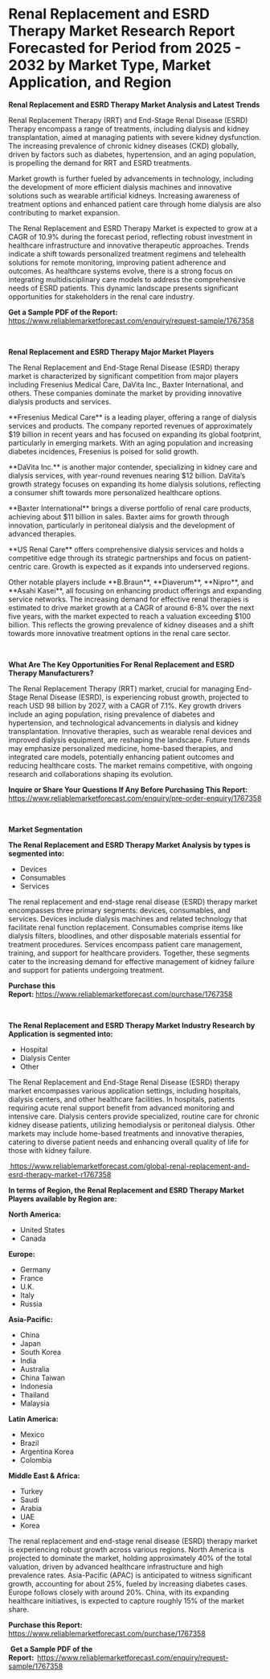 <p><h1>Renal Replacement and ESRD Therapy Market Research Report Forecasted for Period from 2025 -  2032 by Market Type, Market Application, and Region</h1></p><p><strong>Renal Replacement and ESRD Therapy Market Analysis and Latest Trends</strong></p>
<p><p>Renal Replacement Therapy (RRT) and End-Stage Renal Disease (ESRD) Therapy encompass a range of treatments, including dialysis and kidney transplantation, aimed at managing patients with severe kidney dysfunction. The increasing prevalence of chronic kidney diseases (CKD) globally, driven by factors such as diabetes, hypertension, and an aging population, is propelling the demand for RRT and ESRD treatments. </p><p>Market growth is further fueled by advancements in technology, including the development of more efficient dialysis machines and innovative solutions such as wearable artificial kidneys. Increasing awareness of treatment options and enhanced patient care through home dialysis are also contributing to market expansion. </p><p>The Renal Replacement and ESRD Therapy Market is expected to grow at a CAGR of 10.9% during the forecast period, reflecting robust investment in healthcare infrastructure and innovative therapeutic approaches. Trends indicate a shift towards personalized treatment regimens and telehealth solutions for remote monitoring, improving patient adherence and outcomes. As healthcare systems evolve, there is a strong focus on integrating multidisciplinary care models to address the comprehensive needs of ESRD patients. This dynamic landscape presents significant opportunities for stakeholders in the renal care industry.</p></p>
<p><strong>Get a Sample PDF of the Report:&nbsp;</strong> <a href="https://www.reliablemarketforecast.com/enquiry/request-sample/1767358?utm_campaign=2949&utm_medium=2&utm_source=Github&utm_content=ia&utm_term=14042025&utm_id=renal-replacement-and-esrd-therapy">https://www.reliablemarketforecast.com/enquiry/request-sample/1767358</a></p>
<p>&nbsp;</p>
<p><strong>Renal Replacement and ESRD Therapy Major Market Players</strong></p>
<p><p>The Renal Replacement and End-Stage Renal Disease (ESRD) therapy market is characterized by significant competition from major players including Fresenius Medical Care, DaVita Inc., Baxter International, and others. These companies dominate the market by providing innovative dialysis products and services.</p><p>**Fresenius Medical Care** is a leading player, offering a range of dialysis services and products. The company reported revenues of approximately $19 billion in recent years and has focused on expanding its global footprint, particularly in emerging markets. With an aging population and increasing diabetes incidences, Fresenius is poised for solid growth.</p><p>**DaVita Inc.** is another major contender, specializing in kidney care and dialysis services, with year-round revenues nearing $12 billion. DaVita’s growth strategy focuses on expanding its home dialysis solutions, reflecting a consumer shift towards more personalized healthcare options. </p><p>**Baxter International** brings a diverse portfolio of renal care products, achieving about $11 billion in sales. Baxter aims for growth through innovation, particularly in peritoneal dialysis and the development of advanced therapies.</p><p>**US Renal Care** offers comprehensive dialysis services and holds a competitive edge through its strategic partnerships and focus on patient-centric care. Growth is expected as it expands into underserved regions.</p><p>Other notable players include **B.Braun**, **Diaverum**, **Nipro**, and **Asahi Kasei**, all focusing on enhancing product offerings and expanding service networks. The increasing demand for effective renal therapies is estimated to drive market growth at a CAGR of around 6-8% over the next five years, with the market expected to reach a valuation exceeding $100 billion. This reflects the growing prevalence of kidney diseases and a shift towards more innovative treatment options in the renal care sector.</p></p>
<p>&nbsp;</p>
<p><strong>What Are The Key Opportunities For Renal Replacement and ESRD Therapy Manufacturers?</strong></p>
<p><p>The Renal Replacement Therapy (RRT) market, crucial for managing End-Stage Renal Disease (ESRD), is experiencing robust growth, projected to reach USD 98 billion by 2027, with a CAGR of 7.1%. Key growth drivers include an aging population, rising prevalence of diabetes and hypertension, and technological advancements in dialysis and kidney transplantation. Innovative therapies, such as wearable renal devices and improved dialysis equipment, are reshaping the landscape. Future trends may emphasize personalized medicine, home-based therapies, and integrated care models, potentially enhancing patient outcomes and reducing healthcare costs. The market remains competitive, with ongoing research and collaborations shaping its evolution.</p></p>
<p><strong>Inquire or Share Your Questions If Any Before Purchasing This Report:</strong> <a href="https://www.reliablemarketforecast.com/enquiry/pre-order-enquiry/1767358?utm_campaign=2949&utm_medium=2&utm_source=Github&utm_content=ia&utm_term=14042025&utm_id=renal-replacement-and-esrd-therapy">https://www.reliablemarketforecast.com/enquiry/pre-order-enquiry/1767358</a></p>
<p>&nbsp;</p>
<p><strong>Market Segmentation</strong></p>
<p><strong>The Renal Replacement and ESRD Therapy Market Analysis by types is segmented into:</strong></p>
<p><ul><li>Devices</li><li>Consumables</li><li>Services</li></ul></p>
<p><p>The renal replacement and end-stage renal disease (ESRD) therapy market encompasses three primary segments: devices, consumables, and services. Devices include dialysis machines and related technology that facilitate renal function replacement. Consumables comprise items like dialysis filters, bloodlines, and other disposable materials essential for treatment procedures. Services encompass patient care management, training, and support for healthcare providers. Together, these segments cater to the increasing demand for effective management of kidney failure and support for patients undergoing treatment.</p></p>
<p><strong>Purchase this Report:&nbsp;</strong><a href="https://www.reliablemarketforecast.com/purchase/1767358?utm_campaign=2949&utm_medium=2&utm_source=Github&utm_content=ia&utm_term=14042025&utm_id=renal-replacement-and-esrd-therapy">https://www.reliablemarketforecast.com/purchase/1767358</a></p>
<p>&nbsp;</p>
<p><strong>The Renal Replacement and ESRD Therapy Market Industry Research by Application is segmented into:</strong></p>
<p><ul><li>Hospital</li><li>Dialysis Center</li><li>Other</li></ul></p>
<p><p>The Renal Replacement and End-Stage Renal Disease (ESRD) therapy market encompasses various application settings, including hospitals, dialysis centers, and other healthcare facilities. In hospitals, patients requiring acute renal support benefit from advanced monitoring and intensive care. Dialysis centers provide specialized, routine care for chronic kidney disease patients, utilizing hemodialysis or peritoneal dialysis. Other markets may include home-based treatments and innovative therapies, catering to diverse patient needs and enhancing overall quality of life for those with kidney failure.</p></p>
<p><a href="https://www.reliablemarketforecast.com/global-renal-replacement-and-esrd-therapy-market-r1767358?utm_campaign=2949&utm_medium=2&utm_source=Github&utm_content=ia&utm_term=14042025&utm_id=renal-replacement-and-esrd-therapy">&nbsp;https://www.reliablemarketforecast.com/global-renal-replacement-and-esrd-therapy-market-r1767358</a></p>
<p><strong>In terms of Region, the Renal Replacement and ESRD Therapy Market Players available by Region are:</strong></p>
<p>
    <p> <strong> North America: </strong>
        <ul>
            <li>United States</li>
            <li>Canada</li>
        </ul>
        </p> 
    <p> <strong> Europe: </strong>
        <ul>
            <li>Germany</li>
            <li>France</li>
            <li>U.K.</li>
            <li>Italy</li>
            <li>Russia</li>
        </ul>
        </p> 
    <p> <strong> Asia-Pacific: </strong>
        <ul>
            <li>China</li>
            <li>Japan</li>
            <li>South Korea</li>
            <li>India</li>
            <li>Australia</li>
            <li>China Taiwan</li>
            <li>Indonesia</li>
            <li>Thailand</li>
            <li>Malaysia</li>
        </ul>
        </p> 
    <p> <strong> Latin America: </strong>
        <ul>
            <li>Mexico</li>
            <li>Brazil</li>
            <li>Argentina Korea</li>
            <li>Colombia</li>
        </ul>
        </p> 
    <p> <strong> Middle East & Africa: </strong>
        <ul>
            <li>Turkey</li>
            <li>Saudi</li>
            <li>Arabia</li>
            <li>UAE</li>
            <li>Korea</li>
        </ul>
    </p>
    </p>
<p><p>The renal replacement and end-stage renal disease (ESRD) therapy market is experiencing robust growth across various regions. North America is projected to dominate the market, holding approximately 40% of the total valuation, driven by advanced healthcare infrastructure and high prevalence rates. Asia-Pacific (APAC) is anticipated to witness significant growth, accounting for about 25%, fueled by increasing diabetes cases. Europe follows closely with around 20%. China, with its expanding healthcare initiatives, is expected to capture roughly 15% of the market share.</p></p>
<p><strong>Purchase this Report: </strong><a href="https://www.reliablemarketforecast.com/purchase/1767358?utm_campaign=2949&utm_medium=2&utm_source=Github&utm_content=ia&utm_term=14042025&utm_id=renal-replacement-and-esrd-therapy">https://www.reliablemarketforecast.com/purchase/1767358</a></p>
<p>&nbsp;<strong>Get a Sample PDF of the Report:&nbsp;&nbsp;</strong><a href="https://www.reliablemarketforecast.com/enquiry/request-sample/1767358?utm_campaign=2949&utm_medium=2&utm_source=Github&utm_content=ia&utm_term=14042025&utm_id=renal-replacement-and-esrd-therapy">https://www.reliablemarketforecast.com/enquiry/request-sample/1767358</a></p>
<p><strong></strong></p>
<p><p></p><p></p><p></p></p>